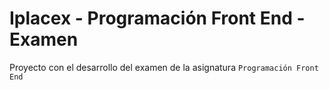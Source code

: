 # Iplacex - Programación Front End - Examen

Proyecto con el desarrollo del examen de la asignatura `Programación Front End`
